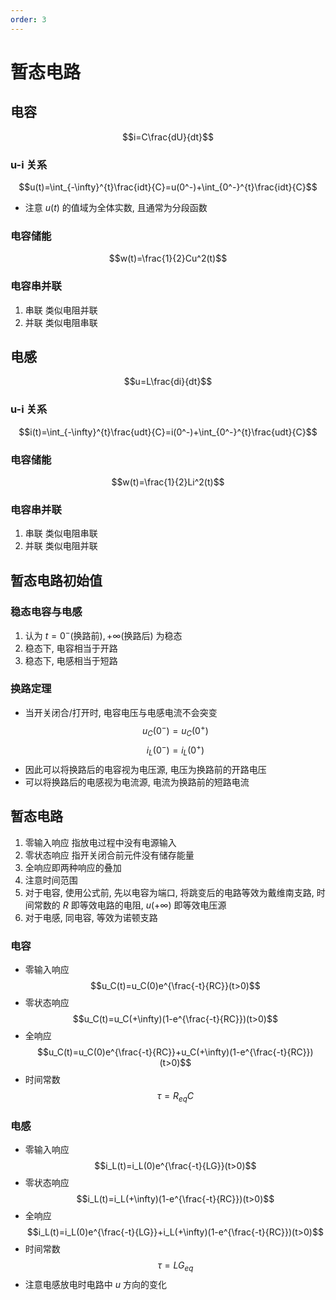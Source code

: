```yaml
---
order: 3
---
```


# 暂态电路
## 电容
$$i=C\frac{dU}{dt}$$

### u-i 关系
$$u(t)=\int_{-\infty}^{t}\frac{idt}{C}=u(0^-)+\int_{0^-}^{t}\frac{idt}{C}$$
* 注意 $u(t)$ 的值域为全体实数, 且通常为分段函数

### 电容储能
$$w(t)=\frac{1}{2}Cu^2(t)$$

### 电容串并联
1. 串联 类似电阻并联
2. 并联 类似电阻串联

## 电感
$$u=L\frac{di}{dt}$$

### u-i 关系
$$i(t)=\int_{-\infty}^{t}\frac{udt}{C}=i(0^-)+\int_{0^-}^{t}\frac{udt}{C}$$

### 电容储能
$$w(t)=\frac{1}{2}Li^2(t)$$

### 电容串并联
1. 串联 类似电阻串联
2. 并联 类似电阻并联

## 暂态电路初始值
### 稳态电容与电感
1. 认为 $t=0^-(\text{换路前}),+\infty(\text{换路后})$ 为稳态
2. 稳态下, 电容相当于开路
3. 稳态下, 电感相当于短路

### 换路定理
* 当开关闭合/打开时, 电容电压与电感电流不会突变
$$u_C(0^-)=u_C(0^+)$$ 
$$i_L(0^-)=i_L(0^+)$$
* 因此可以将换路后的电容视为电压源, 电压为换路前的开路电压
* 可以将换路后的电感视为电流源, 电流为换路前的短路电流

## 暂态电路
1. 零输入响应 指放电过程中没有电源输入
2. 零状态响应 指开关闭合前元件没有储存能量
3. 全响应即两种响应的叠加
4. 注意时间范围
5. 对于电容, 使用公式前, 先以电容为端口, 将跳变后的电路等效为戴维南支路, 时间常数的 $R$ 即等效电路的电阻, $u(+\infty)$ 即等效电压源
6. 对于电感, 同电容, 等效为诺顿支路
### 电容
* 零输入响应 
$$u_C(t)=u_C(0)e^{\frac{-t}{RC}}(t>0)$$
* 零状态响应 
$$u_C(t)=u_C(+\infty)(1-e^{\frac{-t}{RC}})(t>0)$$
* 全响应 
$$u_C(t)=u_C(0)e^{\frac{-t}{RC}}+u_C(+\infty)(1-e^{\frac{-t}{RC}})(t>0)$$
* 时间常数 
$$\tau=R_{eq}C$$

### 电感
* 零输入响应 
$$i_L(t)=i_L(0)e^{\frac{-t}{LG}}(t>0)$$
* 零状态响应 
$$i_L(t)=i_L(+\infty)(1-e^{\frac{-t}{RC}})(t>0)$$
* 全响应 
$$i_L(t)=i_L(0)e^{\frac{-t}{LG}}+i_L(+\infty)(1-e^{\frac{-t}{RC}})(t>0)$$
* 时间常数 
$$\tau=LG_{eq}$$
* 注意电感放电时电路中 $u$ 方向的变化

